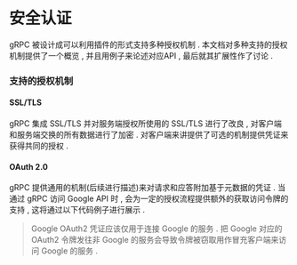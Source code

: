 # 安全认证

gRPC 被设计成可以利用插件的形式支持多种授权机制 . 本文档对多种支持的授权机制提供了一个概览 , 并且用例子来论述对应API , 最后就其扩展性作了讨论 . 

### 支持的授权机制

#### SSL/TLS

gRPC 集成 SSL/TLS 并对服务端授权所使用的 SSL/TLS 进行了改良 , 对客户端和服务端交换的所有数据进行了加密 . 对客户端来讲提供了可选的机制提供凭证来获得共同的授权 . 

#### OAuth 2.0

gRPC 提供通用的机制\(后续进行描述\)来对请求和应答附加基于元数据的凭证 . 当通过 gRPC 访问 Google API 时 , 会为一定的授权流程提供额外的获取访问令牌的支持 , 这将通过以下代码例子进行展示 . 

> Google OAuth2 凭证应该仅用于连接 Google 的服务 . 把 Google 对应的 OAuth2 令牌发往非 Google 的服务会导致令牌被窃取用作冒充客户端来访问 Google 的服务 .



